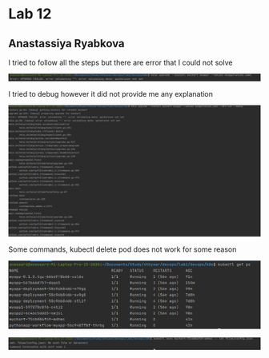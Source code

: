# Lab 12

## Anastassiya Ryabkova

I tried to follow all the steps but there are error that I could not solve

![img.png](myapp/img.png)

I tried to debug however it did not provide me any explanation

![img_1.png](myapp/img_1.png)

Some commands, kubectl delete pod does not work for some reason

![img_2.png](myapp/img_2.png)

![img_3.png](myapp/img_3.png) 